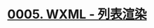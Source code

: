 # [0005. WXML - 列表渲染](https://github.com/Tdahuyou/TNotes.miniprogram/tree/main/notes/0005.%20WXML%20-%20%E5%88%97%E8%A1%A8%E6%B8%B2%E6%9F%93)


<!-- region:toc -->



<!-- endregion:toc -->
